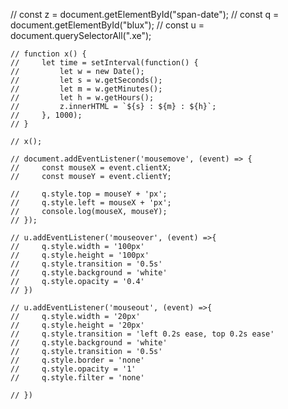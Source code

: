 // const z = document.getElementById("span-date");
    // const q = document.getElementById("blux");
    // const u = document.querySelectorAll(".xe");

    // function x() {
    //     let time = setInterval(function() {
    //         let w = new Date();
    //         let s = w.getSeconds();
    //         let m = w.getMinutes();
    //         let h = w.getHours();
    //         z.innerHTML = `${s} : ${m} : ${h}`;
    //     }, 1000);
    // }

    // x();

    // document.addEventListener('mousemove', (event) => {
    //     const mouseX = event.clientX;
    //     const mouseY = event.clientY;
    
    //     q.style.top = mouseY + 'px';
    //     q.style.left = mouseX + 'px';
    //     console.log(mouseX, mouseY);
    // });

    // u.addEventListener('mouseover', (event) =>{
    //     q.style.width = '100px'
    //     q.style.height = '100px'
    //     q.style.transition = '0.5s'
    //     q.style.background = 'white'
    //     q.style.opacity = '0.4'
    // })

    // u.addEventListener('mouseout', (event) =>{
    //     q.style.width = '20px'
    //     q.style.height = '20px'
    //     q.style.transition = 'left 0.2s ease, top 0.2s ease'
    //     q.style.background = 'white'
    //     q.style.transition = '0.5s'
    //     q.style.border = 'none'
    //     q.style.opacity = '1'
    //     q.style.filter = 'none'

    // })